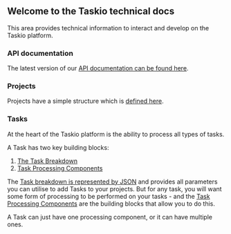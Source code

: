 ## Welcome to the Taskio technical docs

This area provides technical information to interact and develop on the Taskio platform.

### API documentation

The latest version of our [API documentation can be found here](https://api.task.io/docs).

### Projects

Projects have a simple structure which is [defined here](/project.md).

### Tasks

At the heart of the Taskio platform is the ability to process all types of tasks. 

A Task has two key building blocks:

1. [The Task Breakdown](/task.md)
2. [Task Processing Components](/components.md)

The [Task breakdown is represented by JSON](/task.md) and provides all parameters you can utilise to add Tasks to your projects. But for any task, you will want some form of processing to be performed on your tasks - and the [Task Processing Components](/components.md) are the building blocks that allow you to do this.

A Task can just have one processing component, or it can have multiple ones.
